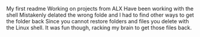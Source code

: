 My first readme
Working on projects from ALX
Have been working with the shell
Mistakenly delated the wrong folde and I had to find other ways to get the folder back 
Since you cannot restore folders and files you delete with the Linux shell.
It was fun though, racking my brain to get those files back. 
